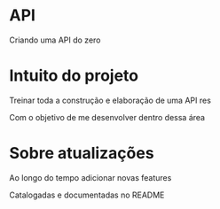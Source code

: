 # API
Criando uma API do zero 

# Intuito do projeto 
Treinar toda a construção e elaboração de uma API res

Com o objetivo de me desenvolver dentro dessa área

# Sobre atualizações 
Ao longo do tempo adicionar novas features

Catalogadas e documentadas no README

